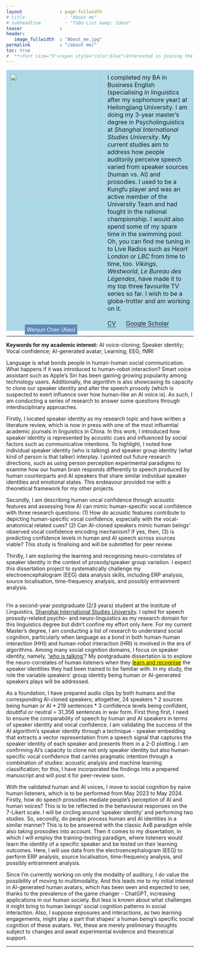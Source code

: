 ```yaml
---
layout              : page-fullwidth
# title               : "About me"
# subheadline         : "ToDo-List &amp; Ideas"
teaser              : 
header:
   image_fullwidth  : "About_me.jpg"
permalink           : "/about me/"
toc: true
#  **<font size="5"><span style="color:blue">Interested in joining the SoBA Lab?</span></font>**
---
```

<div class="batch">
  <div class="image-container">
    <img class="main-image" src="{{ site.urlimg }}Alex_photo_1.jpg" alt="">
    <div class="overlay">Wenjun Chen (Alex)</div>
  </div>
  <p class="text">I completed my BA in Business English (specialising in linguistics after my sophomore year) at Heilongjiang University. I am doing my 3-year master’s degree in Psycholinguistics at <em>Shanghai International Studies University</em>. My current studies aim to address how people auditorily perceive speech varied from speaker sources (human vs. AI) and prosodies. I used to be a Kungfu player and was an active member of the University Team and had fought in the national championship. I would also spend some of my spare time in the swimming pool. Oh, you can find me tuning in to Live Radios such as <em>Heart London</em> or <em>LBC</em> from time to time, too.  <em>Vikings</em>, <em>Westworld</em>, <em>Le Bureau des Légendes</em>, have made it to my top three favourite TV series so far. I wish to be a globe-trotter and am working on it. <br/> <br/> <a href="https://raw.githubusercontent.com/wenjunchen29/web/main/files/CV_Wenjun_CHEN.pdf" target="_blank" style="text-decoration: underline; text-underline-offset: 3px;">CV</a>&nbsp;&nbsp;&nbsp;&nbsp;&nbsp;&nbsp;<a href="https://scholar.google.co.uk/citations?user=MOPUcx8AAAAJ&hl=zh-TW" target="_blank" style="text-decoration: underline; text-underline-offset: 3px;">Google Scholar</a></p>
</div>

<style>
.batch {
  background-color: lightblue;
  margin: 0px;
  display: flex;
}

.image-container {
  position: relative;
  flex-basis: 40%;
}

.main-image {
  width: 242px; 
  height: 325.5px;
  padding: 10px;
}

.overlay {
  position: absolute;
  bottom: -10px; 
  left: 50px; 
  padding: 5px;
  /* background-color: #113b60; */
  background-color: #5d89ba;
  color: white;
}

.text {
  font-size: 16px;
  margin: 10px;
  flex-basis: 120%;
}
</style>


---

**Keywords for my academic interest:** AI voice-cloning; Speaker identity; Vocal confidence; AI-generated avatar; Learning; EEG; fMRI

Language is what bonds people in human-human social communication. What happens if it was introduced to human-robot interaction? Smart voice assistant such as Apple’s Siri has been gaining growing popularity among technology users. Additionally, the algorithm is also showcasing its capacity to clone our speaker identity and alter the speech prosody (which is suspected to exert influence over how human-like an AI voice is). As such, I am conducting a series of research to answer some questions through interdisciplinary approaches. 

Firstly, I located speaker identity as my research topic and have written a literature review, which is now in press with one of the most influential academic journals in linguistics in China. In this work, I introduced how speaker identity is represented by acoustic cues and influenced by social factors such as communicative intentions. To highlight, I noted how individual speaker identity (who is talking) and speaker group identity (what kind of person is that talker) interplay. I pointed out future research directions, such as using person perception experimental paradigms to examine how our human brain responds differently to speech produced by human counterparts and AI speakers that share similar individual speaker identities and emotional states. This endeavour provided me with a theoretical framework for my other projects. 
 
Secondly, I am describing human vocal confidence through acoustic features and assessing how AI can mimic human-specific vocal confidence with three research questions: (1) How do acoustic features contribute to depicting human-specific vocal confidence, especially with the vocal-anatomical related cues? (2) Can AI-cloned speakers mimic human beings’ observed vocal confidence encoding mechanism? If yes, then, (3) is predicting confidence levels in human and AI speech across sources viable? This study is finalising and will be submitted for peer review. 

Thirdly, I am exploring the learning and recognising neuro-correlates of speaker identity in the context of prosody/speaker group variation. I expect this dissertation project to systematically challenge my electroencephalogram (EEG) data analysis skills, including ERP analysis, source localisation, time-frequency analysis, and possibly entrainment analysis.

<br>
I’m a second-year postgraduate (2/3 years) student at the Institute of Linguistics, <a href="https://en.wikipedia.org/wiki/Shanghai_International_Studies_University">Shanghai International Studies University</a>. I opted for speech prosody-related psycho- and neuro-linguistics as my research domain for this linguistics degree but didn’t confine my effort only here. For my current Master’s degree, I am conducting a list of research to understand social cognition, particularly when language as a bond in both human-human interaction (HHI) and human-robot interaction (HRI) is involved in the era of algorithms. Among many social cognition domains, I focus on speaker identity, namely, <a href="https://www.science.org/doi/abs/10.1126/science.1210277">‘who is talking’</a>? My postgraduate dissertation is to explore the neuro-correlates of human listeners when they <a href="https://www.jneurosci.org/content/34/33/10821.short"><span style="background-color:yellow">learn and recognise</span></a> the speaker identities they had been trained to be familiar with. In my study, the role the variable speakers’ group identity being human or AI-generated speakers plays will be addressed.

As a foundation, I have prepared audio clips by both humans and the corresponding AI-cloned speakers; altogether, 24 speakers * 2 sources being human or AI * 219 sentences * 3 confidence levels being confident, doubtful or neutral = 31,356 sentences in wav form. First thing first, I need to ensure the comparability of speech by human and AI speakers in terms of speaker identity and vocal confidence. I am validating the success of the AI algorithm’s speaker identity through a technique - speaker embedding that extracts a vector representation from a speech signal that captures the speaker identity of each speaker and presents them in a 2-D plotting. I am confirming AI’s capacity to clone not only speaker identity but also human-specific vocal confidence that carries pragmatic intention through a combination of studies: acoustic analysis and machine learning classification; for this, I have incorporated the findings into a prepared manuscript and will post it for peer-review soon. 

With the validated human and AI voices, I move to social cognition by naive human listeners, which is to be performed from May 2023 to May 2024. Firstly, how do speech prosodies mediate people’s perception of AI and human voices? This is to be reflected in the behavioural responses on the 7-Likert scale. I will be circling around ‘speaker identity’ and performing two studies. So, secondly, do people process human and AI identities in a similar manner? This is to be answered with the classic AxB paradigm while also taking prosodies into account. Then it comes to my dissertation, in which I will employ the training-testing paradigm, where listeners would learn the identity of a specific speaker and be tested on their learning outcomes. Here, I will use data from the electroencephalogram (EEG) to perform ERP analysis, source localisation, time-frequency analysis, and possibly entrainment analysis. 

Since I’m currently working on only the modality of auditory, I do value the possibility of moving to multimodality. And this leads me to my initial interest in AI-generated human avatars, which has been seen and expected to see, thanks to the prevalence of the game changer - ChatGPT, increasing applications in our human society. But less is known about what challenges it might bring to human beings’ social cognition patterns in social interaction. Also, I suppose exposures and interactions, as two learning engagements, might play a part that shapes’ a human being’s specific social cognition of these avatars. Yet, these are merely preliminary thoughts subject to changes and await experimental evidence and theoretical support. 

---
